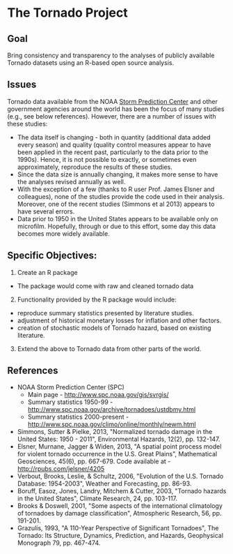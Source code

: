 The Tornado Project
=============

Goal
-----------
Bring consistency and transparency to the analyses of publicly available Tornado datasets using an R-based open source analysis.

Issues
-----------
Tornado data available from the NOAA [Storm Prediction Center](http://www.spc.noaa.gov/gis/svrgis/) and other government agencies around the world has been the focus of many studies (e.g., see below references). However, there are a number of issues with these studies:
* The data itself is changing - both in quantity (additional data added every season) and quality (quality control measures appear to have been applied in the recent past, particularly to the data prior to the 1990s). Hence, it is not possible to exactly, or sometimes even approximately, reproduce the results of these studies.
* Since the data size is annually changing, it makes more sense to have the analyses revised annually as well. 
* With the exception of a few (thanks to R user Prof. James Elsner and colleagues), none of the studies provide the code used in their analysis. Moreover, one of the recent studies (Simmons et al 2013) appears to have several errors.
* Data prior to 1950 in the United States appears to be available only on microfilm. Hopefully, through or due to this effort, some day this data becomes more widely available.

Specific Objectives:
-----------
1. Create an R package 
 * The package would come with raw and cleaned tornado data
2. Functionality provided by the R package would include:
 * reproduce summary statistics presented by literature studies. 
 * adjustment of historical monetary losses for inflation and other factors.
 * creation of stochastic models of Tornado hazard, based on existing literature.
3. Extend the above to Tornado data from other parts of the world.


References
-----------
* NOAA Storm Prediction Center (SPC)
  * Main page - http://www.spc.noaa.gov/gis/svrgis/
  * Summary statistics 1950-99 - http://www.spc.noaa.gov/archive/tornadoes/ustdbmy.html
  * Summary statistics 2000-present - http://www.spc.noaa.gov/climo/online/monthly/newm.html
* Simmons, Sutter & Pielke, 2013, "Normalized tornado damage in the United States: 1950 - 2011", Environmental Hazards, 12(2), pp. 132-147.
* Elsner, Murnane, Jagger & Widen, 2013, "A spatial point process model for violent tornado occurrence in the U.S. Great Plains", Mathematical Geosciences, 45(6), pp. 667-679. Code available at - http://rpubs.com/jelsner/4205
* Verbout, Brooks, Leslie, & Schultz, 2006, "Evolution of the U.S. Tornado Database: 1954-2003", Weather and Forecasting, pp. 86-93.
* Boruff, Easoz, Jones, Landry, Mitchem & Cutter, 2003, "Tornado hazards in the United States", Climate Research, 24, pp. 103-117.
* Brooks & Doswell, 2001, "Some aspects of the international climatology of tornadoes by damage classification", Atmospheric Research, 56, pp. 191-201.
* Grazulis, 1993, "A 110-Year Perspective of Significant Tornadoes", The Tornado: Its Structure, Dynamics, Prediction, and Hazards, Geophysical Monograph 79, pp. 467-474.

